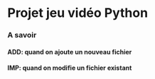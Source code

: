 # Projet jeu vidéo Python

### A savoir
#### ADD: quand on ajoute un nouveau fichier
#### IMP: quand on modifie un fichier existant